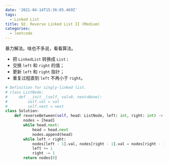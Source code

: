 ```yaml
---
date: '2021-04-14T15:36:05.469Z'
tags:
  - Linked List
title: 92. Reverse Linked List II (Medium)
categories:
  - leetcode
---
```


暴力解法。啥也不多说，看看算法。

- 把 `LinkedList` 转换成 `List；`
- 交换 `left` 和 `right` 的值；
- 更新 `left` 和 `right` 指针；
- 重复过程直到 `left` 不再小于 `right`。

```python
# Definition for singly-linked list.
# class ListNode:
#     def __init__(self, val=0, next=None):
#         self.val = val
#         self.next = next
class Solution:
    def reverseBetween(self, head: ListNode, left: int, right: int) -> ListNode:
        nodes = [head]
        while head.next:
            head = head.next
            nodes.append(head)
        while left < right:
            nodes[left - 1].val, nodes[right - 1].val = nodes[right - 1].val, nodes[left - 1].val
            left += 1
            right -= 1
        return nodes[0]
```
